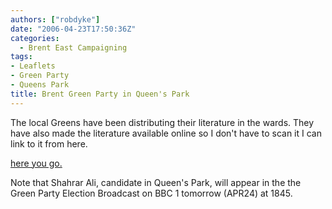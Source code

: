 ```yaml
---
authors: ["robdyke"]
date: "2006-04-23T17:50:36Z"
categories:
  - Brent East Campaigning
tags:
- Leaflets
- Green Party
- Queens Park
title: Brent Green Party in Queen's Park
---
```

The local Greens have been distributing their literature in the wards. They have also made the literature available online so I don't have to scan it I can link to it from here.

[here you go.](http://brentandharrow.greenparty.org.uk/QPGNapr06.pdf)

Note that Shahrar Ali, candidate in Queen's Park, will appear in the the Green Party Election Broadcast on BBC 1 tomorrow (APR24) at 1845.